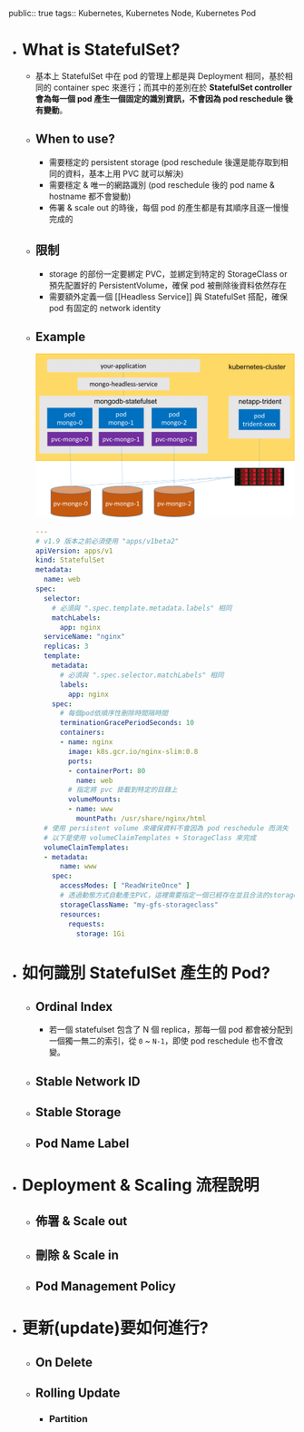public:: true
tags:: Kubernetes, Kubernetes Node, Kubernetes Pod

- # What is StatefulSet?
	- 基本上 StatefulSet 中在 pod 的管理上都是與 Deployment 相同，基於相同的 container spec 來進行；而其中的差別在於 **StatefulSet controller 會為每一個 pod 產生一個固定的識別資訊，不會因為 pod reschedule 後有變動**。
	- ## When to use?
		- 需要穩定的 persistent storage (pod reschedule 後還是能存取到相同的資料，基本上用 PVC 就可以解決)
		- 需要穩定 & 唯一的網路識別 (pod reschedule 後的 pod name & hostname 都不會變動)
		- 佈署 & scale out 的時後，每個 pod 的產生都是有其順序且逐一慢慢完成的
	- ## 限制
		- storage 的部份一定要綁定 PVC，並綁定到特定的 StorageClass or 預先配置好的 PersistentVolume，確保 pod 被刪除後資料依然存在
		- 需要額外定義一個 [[Headless Service]] 與 StatefulSet 搭配，確保 pod 有固定的 network identity
	- ## Example
	  ![image.png](../assets/image_1723717561080_0.png)
	  
	  ```yaml
	  ---
	  # v1.9 版本之前必須使用 "apps/v1beta2"
	  apiVersion: apps/v1
	  kind: StatefulSet
	  metadata:
	    name: web
	  spec:
	    selector:
	      # 必須與 ".spec.template.metadata.labels" 相同
	      matchLabels:
	        app: nginx
	    serviceName: "nginx"
	    replicas: 3
	    template:
	      metadata:
	        # 必須與 ".spec.selector.matchLabels" 相同
	        labels:
	          app: nginx
	      spec:
	        # 每個pod依順序性刪除時間隔時間
	        terminationGracePeriodSeconds: 10
	        containers:
	        - name: nginx
	          image: k8s.gcr.io/nginx-slim:0.8
	          ports:
	          - containerPort: 80
	            name: web
	          # 指定將 pvc 掛載到特定的目錄上
	          volumeMounts:
	          - name: www
	            mountPath: /usr/share/nginx/html
	    # 使用 persistent volume 來確保資料不會因為 pod reschedule 而消失
	    # 以下是使用 volumeClaimTemplates + StorageClass 來完成
	    volumeClaimTemplates:
	    - metadata:
	        name: www
	      spec:
	        accessModes: [ "ReadWriteOnce" ]
	        # 透過動態方式自動產生PVC，這裡需要指定一個已經存在並且合法的storageClass
	        storageClassName: "my-gfs-storageclass"
	        resources:
	          requests:
	            storage: 1Gi
	  ```
- # 如何識別 StatefulSet 產生的 Pod?
	- ## Ordinal Index
		- 若一個 statefulset 包含了 N 個 replica，那每一個 pod 都會被分配到一個獨一無二的索引，從 `0` ~ `N-1`，即使 pod reschedule 也不會改變。
	- ## Stable Network ID
	- ## Stable Storage
	- ## Pod Name Label
- # Deployment & Scaling 流程說明
	- ## 佈署 & Scale out
	- ## 刪除 & Scale in
	- ## Pod Management Policy
- # 更新(update)要如何進行?
	- ## On Delete
	- ## Rolling Update
		- ### Partition